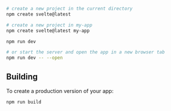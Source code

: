 
```bash
# create a new project in the current directory
npm create svelte@latest

# create a new project in my-app
npm create svelte@latest my-app
```

```bash
npm run dev

# or start the server and open the app in a new browser tab
npm run dev -- --open
```

## Building

To create a production version of your app:

```bash
npm run build
```